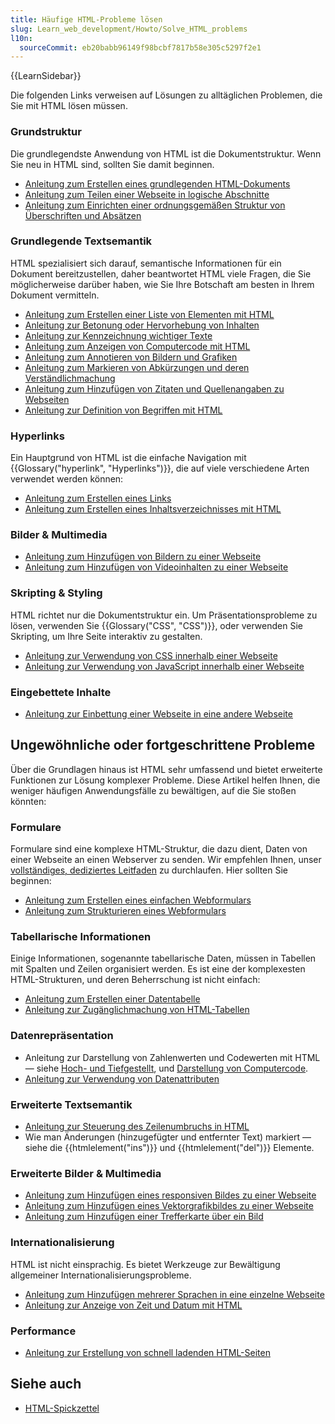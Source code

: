 ```yaml
---
title: Häufige HTML-Probleme lösen
slug: Learn_web_development/Howto/Solve_HTML_problems
l10n:
  sourceCommit: eb20babb96149f98bcbf7817b58e305c5297f2e1
---
```


{{LearnSidebar}}

Die folgenden Links verweisen auf Lösungen zu alltäglichen Problemen, die Sie mit HTML lösen müssen.

### Grundstruktur

Die grundlegendste Anwendung von HTML ist die Dokumentstruktur. Wenn Sie neu in HTML sind, sollten Sie damit beginnen.

- [Anleitung zum Erstellen eines grundlegenden HTML-Dokuments](/de/docs/Learn_web_development/Core/Structuring_content/Basic_HTML_syntax#anatomy_of_an_html_document)
- [Anleitung zum Teilen einer Webseite in logische Abschnitte](/de/docs/Learn_web_development/Core/Structuring_content/Structuring_documents)
- [Anleitung zum Einrichten einer ordnungsgemäßen Struktur von Überschriften und Absätzen](/de/docs/Learn_web_development/Core/Structuring_content/Headings_and_paragraphs)

### Grundlegende Textsemantik

HTML spezialisiert sich darauf, semantische Informationen für ein Dokument bereitzustellen, daher beantwortet HTML viele Fragen, die Sie möglicherweise darüber haben, wie Sie Ihre Botschaft am besten in Ihrem Dokument vermitteln.

- [Anleitung zum Erstellen einer Liste von Elementen mit HTML](/de/docs/Learn_web_development/Core/Structuring_content/Lists)
- [Anleitung zur Betonung oder Hervorhebung von Inhalten](/de/docs/Learn_web_development/Core/Structuring_content/Emphasis_and_importance)
- [Anleitung zur Kennzeichnung wichtiger Texte](/de/docs/Learn_web_development/Core/Structuring_content/Emphasis_and_importance)
- [Anleitung zum Anzeigen von Computercode mit HTML](/de/docs/Learn_web_development/Core/Structuring_content/Advanced_text_features#representing_computer_code)
- [Anleitung zum Annotieren von Bildern und Grafiken](/de/docs/Learn_web_development/Core/Structuring_content/HTML_images#annotating_images_with_figures_and_figure_captions)
- [Anleitung zum Markieren von Abkürzungen und deren Verständlichmachung](/de/docs/Learn_web_development/Core/Structuring_content/Advanced_text_features#abbreviations)
- [Anleitung zum Hinzufügen von Zitaten und Quellenangaben zu Webseiten](/de/docs/Learn_web_development/Core/Structuring_content/Advanced_text_features#quotations)
- [Anleitung zur Definition von Begriffen mit HTML](/de/docs/Learn_web_development/Howto/Solve_HTML_problems/Define_terms_with_HTML)

### Hyperlinks

Ein Hauptgrund von HTML ist die einfache Navigation mit {{Glossary("hyperlink", "Hyperlinks")}}, die auf viele verschiedene Arten verwendet werden können:

- [Anleitung zum Erstellen eines Links](/de/docs/Learn_web_development/Core/Structuring_content/Creating_links)
- [Anleitung zum Erstellen eines Inhaltsverzeichnisses mit HTML](/de/docs/Learn_web_development/Core/Structuring_content/Creating_links#active_learning_creating_a_navigation_menu)

### Bilder & Multimedia

- [Anleitung zum Hinzufügen von Bildern zu einer Webseite](/de/docs/Learn_web_development/Core/Structuring_content/HTML_images#how_do_we_put_an_image_on_a_webpage)
- [Anleitung zum Hinzufügen von Videoinhalten zu einer Webseite](/de/docs/Learn_web_development/Core/Structuring_content/HTML_video_and_audio)

### Skripting & Styling

HTML richtet nur die Dokumentstruktur ein. Um Präsentationsprobleme zu lösen, verwenden Sie {{Glossary("CSS", "CSS")}}, oder verwenden Sie Skripting, um Ihre Seite interaktiv zu gestalten.

- [Anleitung zur Verwendung von CSS innerhalb einer Webseite](/de/docs/Learn_web_development/Core/Styling_basics/Getting_started#adding_css_to_our_document)
- [Anleitung zur Verwendung von JavaScript innerhalb einer Webseite](/de/docs/Learn_web_development/Howto/Solve_HTML_problems/Use_JavaScript_within_a_webpage)

### Eingebettete Inhalte

- [Anleitung zur Einbettung einer Webseite in eine andere Webseite](/de/docs/Learn_web_development/Core/Structuring_content/General_embedding_technologies)

## Ungewöhnliche oder fortgeschrittene Probleme

Über die Grundlagen hinaus ist HTML sehr umfassend und bietet erweiterte Funktionen zur Lösung komplexer Probleme. Diese Artikel helfen Ihnen, die weniger häufigen Anwendungsfälle zu bewältigen, auf die Sie stoßen könnten:

### Formulare

Formulare sind eine komplexe HTML-Struktur, die dazu dient, Daten von einer Webseite an einen Webserver zu senden. Wir empfehlen Ihnen, unser [vollständiges, dediziertes Leitfaden](/de/docs/Learn_web_development/Extensions/Forms) zu durchlaufen. Hier sollten Sie beginnen:

- [Anleitung zum Erstellen eines einfachen Webformulars](/de/docs/Learn_web_development/Extensions/Forms/Your_first_form)
- [Anleitung zum Strukturieren eines Webformulars](/de/docs/Learn_web_development/Extensions/Forms/How_to_structure_a_web_form)

### Tabellarische Informationen

Einige Informationen, sogenannte tabellarische Daten, müssen in Tabellen mit Spalten und Zeilen organisiert werden. Es ist eine der komplexesten HTML-Strukturen, und deren Beherrschung ist nicht einfach:

- [Anleitung zum Erstellen einer Datentabelle](/de/docs/Learn_web_development/Core/Structuring_content/HTML_table_basics)
- [Anleitung zur Zugänglichmachung von HTML-Tabellen](/de/docs/Learn_web_development/Core/Structuring_content/Table_accessibility)

### Datenrepräsentation

- Anleitung zur Darstellung von Zahlenwerten und Codewerten mit HTML — siehe [Hoch- und Tiefgestellt](/de/docs/Learn_web_development/Core/Structuring_content/Advanced_text_features#superscript_and_subscript), und [Darstellung von Computercode](/de/docs/Learn_web_development/Core/Structuring_content/Advanced_text_features#representing_computer_code).
- [Anleitung zur Verwendung von Datenattributen](/de/docs/Learn_web_development/Howto/Solve_HTML_problems/Use_data_attributes)

### Erweiterte Textsemantik

- [Anleitung zur Steuerung des Zeilenumbruchs in HTML](/de/docs/Web/HTML/Element/br)
- Wie man Änderungen (hinzugefügter und entfernter Text) markiert — siehe die {{htmlelement("ins")}} und {{htmlelement("del")}} Elemente.

### Erweiterte Bilder & Multimedia

- [Anleitung zum Hinzufügen eines responsiven Bildes zu einer Webseite](/de/docs/Web/HTML/Responsive_images)
- [Anleitung zum Hinzufügen eines Vektorgrafikbildes zu einer Webseite](/de/docs/Learn_web_development/Core/Structuring_content/Including_vector_graphics_in_HTML)
- [Anleitung zum Hinzufügen einer Trefferkarte über ein Bild](/de/docs/Learn_web_development/Howto/Solve_HTML_problems/Add_a_hit_map_on_top_of_an_image)

### Internationalisierung

HTML ist nicht einsprachig. Es bietet Werkzeuge zur Bewältigung allgemeiner Internationalisierungsprobleme.

- [Anleitung zum Hinzufügen mehrerer Sprachen in eine einzelne Webseite](/de/docs/Learn_web_development/Core/Structuring_content/Webpage_metadata#setting_the_primary_language_of_the_document)
- [Anleitung zur Anzeige von Zeit und Datum mit HTML](/de/docs/Learn_web_development/Core/Structuring_content/Advanced_text_features#marking_up_times_and_dates)

### Performance

- [Anleitung zur Erstellung von schnell ladenden HTML-Seiten](/de/docs/Learn_web_development/Howto/Solve_HTML_problems/Author_fast-loading_HTML_pages)

## Siehe auch

- [HTML-Spickzettel](/de/docs/Learn_web_development/Howto/Solve_HTML_problems/Cheatsheet)
